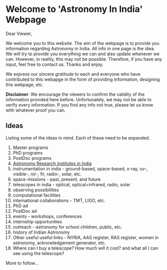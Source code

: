<!---
layout: default
--->
# Welcome to 'Astronomy In India' Webpage

Dear Viewer,

We welcome you to this website. The aim of the webpage is to provide you information regarding Astronomy in India. All info in one page is the idea. We will try to provide you everything we can and also update whenever we can. However, in reality, this may not be possible. Therefore, if you have any input, feel free to contact us. Thanks and enjoy. 

We express our sincere gratitude to each and everyone who have contributed to this webapge in the form of providing information, designing this webpage, etc. 

__Disclaimer__: We encourage the viewers to confirm the validity of the information provided here before. Unfortunately, we may not be able to verify every information. If you find any info not true, please let us know with whatever proof you can.

## Ideas

Listing some of the ideas in mind. Each of these need to be expanded.

1. Master programs
2. PhD programs
3. PostDoc programs
4. [Astronomy Research institutes in India](./pages/institutes.md)
5. instrumentation in india - ground-based, space-based, x-ray, uv-, visible-, nir-, fir, radio-, solar, etc.
6. space-missions - past, present, and future
7. telescopes in india - optical, optical+infrared, radio, solar
8. observing possibilities
9. computational facilities
10. international collaborations - TMT, LIGO, etc.
11. PhD ad
12. PostDoc ad
13. events - workshops, conferences
14. internship opportunities
15. outreach - astronomy for school children, public, etc.
16. history of Indian Astronomy
17. Other useful useful links - NYRIA, AAS register, RAS register, women in astronomy, acknowledgement generator, etc.
18. Where can I buy a telescope? How much will it cost? and what all I can see using the telescope?

More to follow...

